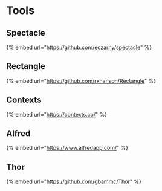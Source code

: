 # Tools

## Spectacle

{% embed url="https://github.com/eczarny/spectacle" %}

## Rectangle

{% embed url="https://github.com/rxhanson/Rectangle" %}

## Contexts

{% embed url="https://contexts.co/" %}

## Alfred

{% embed url="https://www.alfredapp.com/" %}

## Thor

{% embed url="https://github.com/gbammc/Thor" %}



